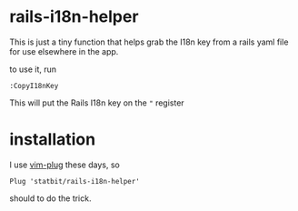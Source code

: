 # rails-i18n-helper

This is just a tiny function that helps grab the I18n key from a rails
yaml file for use elsewhere in the app.

to use it, run 

    :CopyI18nKey

This will put the Rails I18n key on the `"` register

# installation

I use [vim-plug](https://github.com/junegunn/vim-plug) these days, so 

    Plug 'statbit/rails-i18n-helper' 

should to do the trick.
